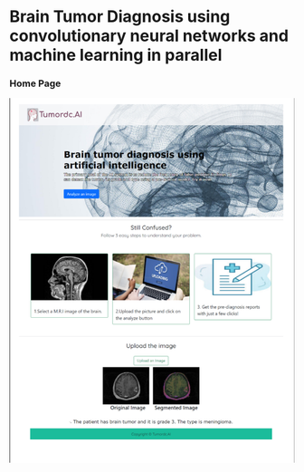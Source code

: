 # Brain Tumor Diagnosis using convolutionary neural networks and machine learning in parallel

### Home Page
<img src="https://github.com/ryan10projects/Brain_Tumor_Diagnosis_Neural_Networks/blob/main/Site%20Overview.png" width="600" title="Home Page">



